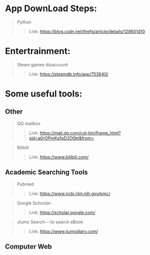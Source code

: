 # App DownLoad Steps:  
> Python  
>> Link: https://blog.csdn.net/thefg/article/details/128601410  
  
# Entertrainment:    
 > Steam games disaccount  
 >> Link: https://steamdb.info/app/753640/  
  
# Some useful tools:  

## Other

> QQ mailbox
>> Link: https://mail.qq.com/cgi-bin/frame_html?sid=a0rOPmKg1pD2D0kt&from=

> Bilibili
>> Link: https://www.bilibili.com/


## Academic Searching Tools

> Pubmed
>> Link: https://www.ncbi.nlm.nih.gov/pmc/

> Google Schoolar: 
>> Link: https://scholar.google.com/
  
> Jiumo Search---to search eBook
>> Link: https://www.jiumodiary.com/

## Computer Web











